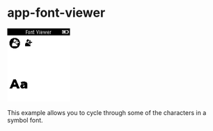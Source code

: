 # app-font-viewer

![screenshot](app_font_viewer_screenshot.png)

This example allows you to cycle through some of the characters in a symbol font.
